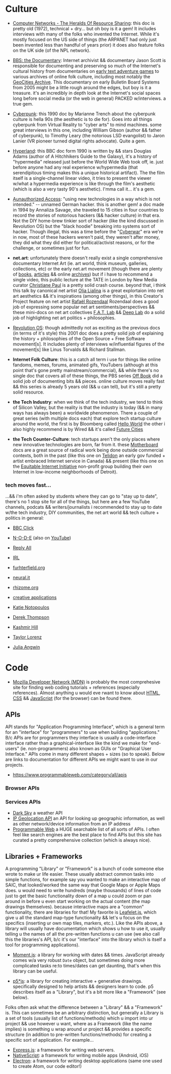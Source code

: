 
# Culture

- [Computer Networks - The Heralds Of Resource Sharing](https://archive.org/details/ComputerNetworks_TheHeraldsOfResourceSharing): this doc is pretty old (1972), technical + dry... but oh boy is it a gem! It includes interviews with many of the folks who invented the Internet. While it's mostly focused on the US side of things (the ARPANET had only just been invented less than handful of years prior) it does also feature folks on the UK side (of the NPL network).

- [BBS: the Documentary](https://archive.org/details/BBS.The.Documentary/BBS.The.Documentary.ep1.avi): Internet archivist && documentary Jason Scott is responsible for documenting and preserving so much of the Internet's cultural history from documentaries on [early text adventure games](https://archive.org/details/getlamp-interviews) to various archives of online folk culture, including most notably the [GeoCities Archive](https://www.archiveteam.org/index.php?title=GeoCities_Torrent_Patch). This documentary on early Bulletin Board Systems from 2005 might be a little rough around the edges, but boy is it a treasure. it's an incredibly in depth look at the Internet's social spaces long before social media (or the web in general) PACKED w/interviews. a true gem.

- [Cyberpunk](https://archive.org/details/cyberpunk_201410): this 1990 doc by Marianne Trench about the cyberpunk culture is hella 90s (the aesthetic is to die for). Goes into all things cyberpunk from Virtual Reality to "cyber arts" to mind machines. some great interviews in this one, including William Gibson (author && father of cyberpunk), to Timothy Leary (the notorious LSD evangolist) to Jaron Lanier (VR pioneer turned digital rights advocate). Quite a gem.

- [Hyperland](https://archive.org/details/DouglasAdams-Hyperland): this BBC doc form 1990 is written by && stars Douglas Adams (author of A Hitchhikers Guide to the Galaxy), it's a history of "hypermedia" released just before the World Wide Web took off, ie. just before anyone had any real experience w/hypermedia (that serendipitous timing makes this a unique historical artifact). The the film itself is a single-channel linear video, it tries to present the viewer w/what a hypermedia experience is like through the film's aesthetic (which is also a very tasty 90's aesthetic). I'mma call it... it's a gem.

- [Aunauthorized Access](https://archive.org/details/UnauthorizedAccess): "using new technologies in a way which is not intended." -- unnamed German hacker. this is another gem! a doc made in 1994 by Annaliza Savage, she traveled to 15 cities in four countries to record the stories of notorious hackers (&& hacker culture) in that era. Not the DIY home-brew tinkier sort of hacker (like the kind discussed in Revolution OS) but the "black hoodie" breaking into systems sort of hacker. Though illegal, this was a time before the "[Cyberwar](https://www.viceland.com/en_us/show/cyberwar)" era we're in now, most of these hackers weren't paid, they weren't after money, they did what they did either for political/activist reasons, or for the challenge, or sometimes just for fun.

- **net.art**: unfortunately there doesn't really exist a single comprehensive documentary Internet Art (ie. art world, think museum, galleries, collections, etc) or the early net.art movement (though there are plenty of [books](https://www.goodreads.com/book/show/79264.Internet_Art), [articles](http://netart.rocks/files/webwork.pdf) && online [archives](https://anthology.rhizome.org/)) but if i have to recommend a single video, this public lecture at the TATE in London by New Media curator [Christiane Paul](https://www.youtube.com/watch?v=IBHcKspN1cU) is a pretty solid crash course. beyond that, i think this talk by canonical net artist [Olia Lialina](https://www.youtube.com/watch?v=KBrQCMz9uPA) is a great explortaion into net art aesthetics && it's inspirations (among other things), in this Creator's Project feature on net artist [Rafaël Rozendaal](https://www.youtube.com/watch?v=q2PlTV-RvnE) Rozendaal does a good job of expressing some popular net art sentiments/perspectives && these mini-docs on net art collectives [F.A.T. Lab](https://www.youtube.com/watch?v=-b0rlJvO1BQ) && [Deep Lab](https://vimeo.com/116314844) do a solid job of highlighting net art politics + philosophies.

- [Revolution OS](https://archive.org/details/RevolutionOS): though  admittedly  not as exciting as the previous docs (in terms of it's style) this 2001 doc does a pretty solid job of explaining the history + philosophies of the Open Source + Free Software movement[s]. It includes plenty of interviews w/influential figures of the movement[s] like Linus Torvalds && Richard Stallman.

- **Internet Folk Culture**: this is a catch all term i use for things like online fandoms, memes, forums, animated gifs, YouTubers (although at this point that's gone pretty mainstream/commercial), && while there's no single doc that covers all of these things, the PBS series [Off Book](https://www.youtube.com/user/PBSoffbook/videos) did a solid job of documenting bits && pieces. online culture moves really fast && this series is already 5 years old (&& u can tell), but it's still a pretty solid resource.

- **the Tech Industry**: when we think of the tech industry, we tend to think of Silicon Valley, but the reality is that the industry is today (&& in many ways has always been) a worldwide phenomenon. There a couple of great series (with multiple docs each) that explore tech startup culture around the world, the first is by Bloomberg called [Hello World](https://www.youtube.com/watch?v=jKvZPpdGjiM&list=PLqq4LnWs3olVtd-fSbmz8a0KhoBCB8JW4) the other i also highly recommend is by Wired && it's called [Future Cities](https://www.youtube.com/watch?v=wdraBbJv7p0&list=PLPoleY2BUvKcRKFRyHGhub3ugGlYebhCS)

- **the Tech Counter-Culture**: tech startups aren't the only places where new innovative technologies are born, far from it. these [Motherboard](https://www.youtube.com/user/MotherboardTV) docs are a great source of radical work being done outside commercial contexts, both in the past (like this one on [Telidon](https://www.youtube.com/watch?v=vjMUe7hkwRs) an early gov funded + artist embraced Internet service in Canada) && present (like this one on the [Equitable Internet Initiative](https://www.youtube.com/watch?v=1B0u6nvcTsI) non-profit group building their own Internet in low-income neighborhoods of Detroit).


### tech moves fast...

...&& i'm often asked by students where they can go to "stay up to date", there's no 1 stop site for all of the things, but here are a few YouTube channels, podcats && writers/journalists i recommended to stay up to date w/the tech industry, DIY communities, the net art world && tech culture + politics in general:

- [BBC Click](https://www.youtube.com/user/ClickBBC)
- [N-O-D-E](https://n-o-d-e.news/) (also on [YouTube](https://www.youtube.com/channel/UCvrLvII5oxSWEMEkszrxXEA))
- [Reply All](https://gimletmedia.com/shows/reply-all)
- [IRL](https://irlpodcast.org/)

- [furhterfield.org](https://www.furtherfield.org/)
- [neural.it](http://neural.it/)
- [rhizome.org](https://rhizome.org/)
- [creative applications](https://www.creativeapplications.net/)

- [Katie Notopoulos](https://twitter.com/katienotopoulos)
- [Derek Thompson](https://twitter.com/DKThomp)
- [Kashmir Hill](https://twitter.com/kashhill)
- [Taylor Lorenz](https://twitter.com/TaylorLorenz)
- [Julia Angwin](https://twitter.com/JuliaAngwin)


# Code

- [Mozilla Developer Network (MDN)](https://developer.mozilla.org/en-US/) is probably the most comprehesive site for finding web coding tutorials + references (especially references). Almost anything u would eve rwant to know about [HTML](https://developer.mozilla.org/en-US/docs/Web/HTML), [CSS](https://developer.mozilla.org/en-US/docs/Web/CSS) && [JavaScript](https://developer.mozilla.org/en-US/docs/Web/JavaScript) (for the browser) can be found there.

## APIs

API stands for "Application Programming Interface", which is a general term for an "interface" for "programmers" to use when building "applications." B/c APIs are for programmers they interface is usually a code-interface interface rather than a graphical-interface like the kind we make for "end-users" (ie. non-programmers) also known as GUIs or "Graphical User Interface." APIs come in many different shapes + sizes (so to speak). Below are links to documentation for different APIs we might want to use in our projects.

- https://www.programmableweb.com/category/all/apis

### Browser APIs

### Services APIs

- [Dark Sky](https://darksky.net/dev) a weather API
- [IP Geolocation API](http://ip-api.com/) an API for looking up geographic information, as well as other network/device information from an IP address
- [Programmable Web](https://www.programmableweb.com/category/all/apis) a HUGE searchable list of all sorts of APIs. I often feel like search engines are the best place to find APIs but this site has curated a pretty comprehensive collection (which is always nice).


## Libraries + Frameworks

A programming "Library" or "Framework" is a bunch of code someone else wrote to make ur life easier. These usually abstract common tasks into simple functions, for example say you wanted to make an interactive map of SAIC, that looked/worked the same way that Google Maps or Apple Maps does. u would need to write hundreds (maybe thousands) of lines of code just to get the basic functionality down of a map u could zoom or pan around in before u even start working on the actual content (the map drawings themselves). because interactive maps are a "common" functionality, there are libraries for that! My favorite is [Leafelet.js](https://leafletjs.com/), which give u all the standard map-type functionality && let's u focus on the specifics (inserting ur own map tiles, markers, etc.). Like the APIs above, a library will usually have documentation which shows u how to use it, usually telling u the names of all the pre-written functions u can use (we also call this the libraries's API, b/c it's our "interface" into the library which is itself a tool for programming applications).

- [Moment.js](https://momentjs.com/): a library for working with dates && times. JavaScript already comes w/a very robust `Date` object, but sometimes doing more complicated tasks re:to times/dates can get daunting, that's when this library can be useful.

- [p5*js](https://p5js.org/): a library for creating interactive + generative drawings. specifically designed to help artists && designers learn to code. p5 describes itself as a "Library", but it's a bit more like a "Framework" (see below).

Folks often ask what the difference between a "Library" && a "Framework" is. This can sometimes be an arbitrary distinction, but generally a Library is a set of tools (usually list of functions/methods) which u import into ur project && use however u want, where as a Framework (like the name implies) is something u wrap around ur project && provides a specific structure (in addition to pre-written functions/methods) for creating a specific sort of application. For example...

- [Express.js](https://expressjs.com/): a framework for writing web servers.
- [NativeScript](https://www.nativescript.org/): a framework for writing mobile apps (Android, iOS)
- [Electron](https://electronjs.org/): a framework for writing desktop applications (same one used to create Atom, our code editor!)
